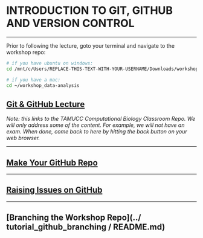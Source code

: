 # INTRODUCTION TO GIT, GITHUB AND VERSION CONTROL

---

Prior to following the lecture, goto your terminal and navigate to the workshop repo:

```bash
# if you have ubuntu on windows:
cd /mnt/c/Users/REPLACE-THIS-TEXT-WITH-YOUR-USERNAME/Downloads/workshop_data-analysis

# if you have a mac:
cd ~/workshop_data-analysis


```

## [Git & GitHub Lecture](https://github.com/tamucc-comp-bio/classroom_repo_2023/blob/master/lectures/lecture04.md#iv-version-control)

_Note: this links to the TAMUCC Computational Biology Classroom Repo. We will only address some of the content. For example, we will not have an exam. When done, come back to here by hitting the back button on your web browser._

---

## [Make Your GitHub Repo](../tutorial_github_makerepo)

---

## [Raising Issues on GitHub](../tutorial_github_issues/README.md)

---

## [Branching the Workshop Repo](../ tutorial_github_branching / README.md)
